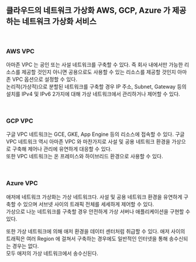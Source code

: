 ## 클라우드의 네트워크 가상화 AWS, GCP, Azure 가 제공하는 네트워크 가상화 서비스

<br>

### AWS VPC
아마존 VPC 는 공인 또는 사설 네트워크를 구축할 수 있다. 즉 회사 내에서만 가능한 리소스를 제공할 것인지 아니면 공용으로도 사용할 수 있는 리소스를 제공할 것인지 아마존 VPC 옵션으로 설정할 수 있다.  
논리적(가상적)으로 분할된 네트워크를 구축할 경우 IP 주소, Subnet, Gateway 등의 설치를 IPv4 및 IPv6 2가지에 대해 가상 네트워크에서 관리하거나 제어할 수 있다.  

<br>

### GCP VPC
구글 VPC 네트워크는 GCE, GKE, App Engine 등의 리소스에 접속할 수 있다. 구글 VPC 네트워크 역시 아마존 VPC 와 마찬가지로 사설 및 공용 네트워크 환경을 가상으로 구축해 제어나 관리에 유연하게 대응할 수 있다.  
또한 VPC 네트워크는 온 프레미스와 하이브리드 환경으로 사용할 수 있다.  

<br>

### Azure VPC
애저에 네트워크 가상화는 가상 네트워크다. 사설 및 공용 네트워크 환경을 유연하게 구축할 수 있으며 서브넷 사이의 트래픽 전체를 세세하게 제어할 수 있다.  
가상으로 나눈 네트워크를 구축할 경우 안전하게 가상 서버나 애플리케이션을 구현할 수 있다.  

또한 가상 네트워크에 의해 애저 환경을 데이터 센터처럼 취급할 수 있다. 애저 사이의 트래픽은 여러 Region 에 걸쳐서 구축하는 경우에도 일반적인 인터넷을 통해 송수신되는 경우는 없다.  
모두 애저의 가상 네트워크에서 송수신된다.
